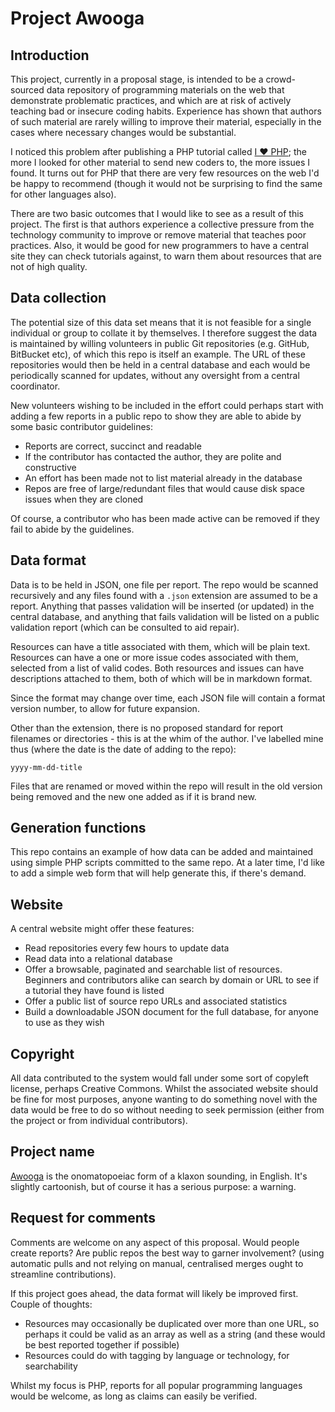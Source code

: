 Project Awooga
==============

Introduction
------

This project, currently in a proposal stage, is intended to be a crowd-sourced data repository of
programming materials on the web that demonstrate problematic practices, and which are at risk of
actively teaching bad or insecure coding habits. Experience has shown that authors of such material
are rarely willing to improve their material, especially in the cases where necessary changes
would be substantial.

I noticed this problem after publishing a PHP tutorial called [I ♥ PHP](http://ilovephp.jondh.me.uk);
the more I looked for other material to send new coders to, the more issues I found. It turns out for
PHP that there are very few resources on the web I'd be happy to recommend (though it would not be
surprising to find the same for other languages also).

There are two basic outcomes that I would like to see as a result of this project. The first is
that authors experience a collective pressure from the technology community to improve or remove
material that teaches poor practices. Also, it would be good for new programmers to have a central
site they can check tutorials against, to warn them about resources that are not of high quality.

Data collection
------

The potential size of this data set means that it is not feasible for a single individual or group to
collate it by themselves. I therefore suggest the data is maintained by willing volunteers in
public Git repositories (e.g. GitHub, BitBucket etc), of which this repo is itself an example. The
URL of these repositories would then be
held in a central database and each would be periodically scanned for updates, without any oversight
from a central coordinator.

New volunteers wishing to be included in the effort could perhaps start with adding a few reports in
a public repo to show they are able to abide by some basic contributor guidelines:

* Reports are correct, succinct and readable
* If the contributor has contacted the author, they are polite and constructive
* An effort has been made not to list material already in the database
* Repos are free of large/redundant files that would cause disk space issues when they are cloned

Of course, a contributor who has been made active can be removed if they fail to abide by the
guidelines.

Data format
-------

Data is to be held in JSON, one file per report. The repo would be scanned recursively and any
files found with a `.json` extension are assumed to be a report. Anything that passes validation
will be inserted (or updated) in the central database, and anything that fails validation will
be listed on a public validation report (which can be consulted to aid repair).

Resources can have a title associated with them, which will be plain text. Resources can have a
one or more issue codes associated with them, selected from a list of valid codes. Both resources
and issues can have descriptions attached to them, both of which will be in markdown format.

Since the format may change over time, each JSON file will contain a format version number, to
allow for future expansion.

Other than the extension, there is no proposed standard for report filenames or directories - this
is at the whim of the author. I've labelled mine thus (where the date is the date of adding to the
repo):

	yyyy-mm-dd-title

Files that are renamed or moved within the repo will result in the old version being removed and
the new one added as if it is brand new.

Generation functions
-------

This repo contains an example of how data can be added and maintained using simple PHP scripts
committed to the same repo. At a later time, I'd like to add a simple web form that will help
generate this, if there's demand.

Website
-------

A central website might offer these features:

* Read repositories every few hours to update data
* Read data into a relational database
* Offer a browsable, paginated and searchable list of resources. Beginners and contributors alike
can search by domain or URL to see if a tutorial they have found is listed
* Offer a public list of source repo URLs and associated statistics
* Build a downloadable JSON document for the full database, for anyone to use as they wish

Copyright
------

All data contributed to the system would fall under some sort of copyleft license, perhaps
Creative Commons. Whilst the associated website should be fine for most purposes, anyone wanting
to do something novel with the data would be free to do so without needing to seek permission
(either from the project or from individual contributors).

Project name
------

[Awooga](https://en.wikipedia.org/wiki/Awooga) is the onomatopoeiac form of a klaxon sounding, in
English. It's slightly cartoonish, but of course it has a serious purpose: a warning.

Request for comments
------

Comments are welcome on any aspect of this proposal. Would people create reports? Are public
repos the best way to garner involvement? (using automatic pulls and not relying on manual,
centralised merges ought to streamline contributions).

If this project goes ahead, the data format will likely be improved first. Couple of thoughts:

* Resources may occasionally be duplicated over more than one URL, so perhaps it could be valid as
an array as well as a string (and these would be best reported together if possible)
* Resources could do with tagging by language or technology, for searchability

Whilst my focus is PHP, reports for all popular programming languages would be welcome, as long as
claims can easily be verified.
